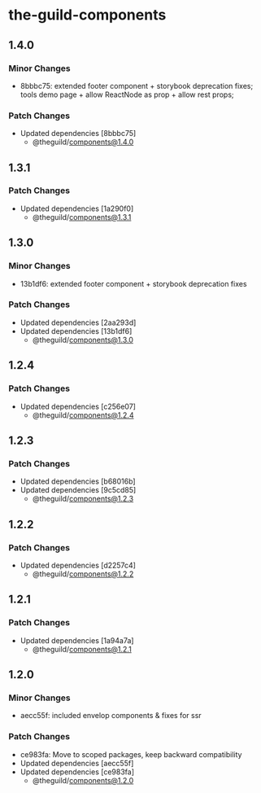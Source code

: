 # the-guild-components

## 1.4.0

### Minor Changes

- 8bbbc75: extended footer component + storybook deprecation fixes;
  tools demo page + allow ReactNode as prop + allow rest props;

### Patch Changes

- Updated dependencies [8bbbc75]
  - @theguild/components@1.4.0

## 1.3.1

### Patch Changes

- Updated dependencies [1a290f0]
  - @theguild/components@1.3.1

## 1.3.0

### Minor Changes

- 13b1df6: extended footer component + storybook deprecation fixes

### Patch Changes

- Updated dependencies [2aa293d]
- Updated dependencies [13b1df6]
  - @theguild/components@1.3.0

## 1.2.4

### Patch Changes

- Updated dependencies [c256e07]
  - @theguild/components@1.2.4

## 1.2.3

### Patch Changes

- Updated dependencies [b68016b]
- Updated dependencies [9c5cd85]
  - @theguild/components@1.2.3

## 1.2.2

### Patch Changes

- Updated dependencies [d2257c4]
  - @theguild/components@1.2.2

## 1.2.1

### Patch Changes

- Updated dependencies [1a94a7a]
  - @theguild/components@1.2.1

## 1.2.0

### Minor Changes

- aecc55f: included envelop components & fixes for ssr

### Patch Changes

- ce983fa: Move to scoped packages, keep backward compatibility
- Updated dependencies [aecc55f]
- Updated dependencies [ce983fa]
  - @theguild/components@1.2.0
